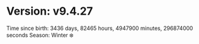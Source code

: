 # Version: v9.4.27
Time since birth: 3436 days, 82465 hours, 4947900 minutes, 296874000 seconds
Season: Winter ❄️

